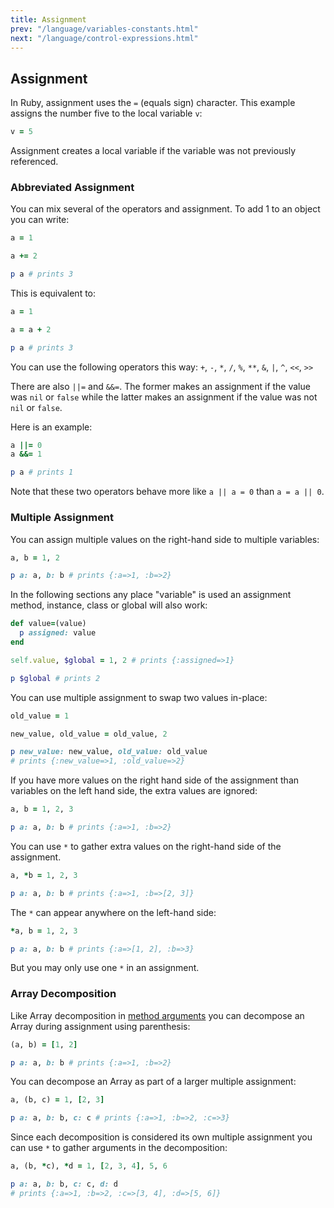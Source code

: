 ```yaml
---
title: Assignment
prev: "/language/variables-constants.html"
next: "/language/control-expressions.html"
---
```


## Assignment

In Ruby, assignment uses the `=` (equals sign) character. This example
assigns the number five to the local variable `v`: 

```ruby
v = 5
```

Assignment creates a local variable if the variable was not previously
referenced.

### Abbreviated Assignment

You can mix several of the operators and assignment. To add 1 to an
object you can write:


```ruby
a = 1

a += 2

p a # prints 3
```

This is equivalent to:


```ruby
a = 1

a = a + 2

p a # prints 3
```

You can use the following operators this way: `+`, `-`, `*`, `/`, `%`,
`**`, `&`, `|`, `^`, `<<`, `>>`

There are also `||=` and `&&=`. The former makes an assignment if the
value was `nil` or `false` while the latter makes an assignment if the
value was not `nil` or `false`.

Here is an example:


```ruby
a ||= 0
a &&= 1

p a # prints 1
```

Note that these two operators behave more like `a || a = 0` than `a = a
|| 0`.

### Multiple Assignment

You can assign multiple values on the right-hand side to multiple
variables:


```ruby
a, b = 1, 2

p a: a, b: b # prints {:a=>1, :b=>2}
```

In the following sections any place "variable" is used an assignment
method, instance, class or global will also work:


```ruby
def value=(value)
  p assigned: value
end

self.value, $global = 1, 2 # prints {:assigned=>1}

p $global # prints 2
```

You can use multiple assignment to swap two values in-place:


```ruby
old_value = 1

new_value, old_value = old_value, 2

p new_value: new_value, old_value: old_value
# prints {:new_value=>1, :old_value=>2}
```

If you have more values on the right hand side of the assignment than
variables on the left hand side, the extra values are ignored:


```ruby
a, b = 1, 2, 3

p a: a, b: b # prints {:a=>1, :b=>2}
```

You can use `*` to gather extra values on the right-hand side of the
assignment.


```ruby
a, *b = 1, 2, 3

p a: a, b: b # prints {:a=>1, :b=>[2, 3]}
```

The `*` can appear anywhere on the left-hand side:


```ruby
*a, b = 1, 2, 3

p a: a, b: b # prints {:a=>[1, 2], :b=>3}
```

But you may only use one `*` in an assignment.

### Array Decomposition

Like Array decomposition in [method arguments](methods-def.md) you can
decompose an Array during assignment using parenthesis:


```ruby
(a, b) = [1, 2]

p a: a, b: b # prints {:a=>1, :b=>2}
```

You can decompose an Array as part of a larger multiple assignment:


```ruby
a, (b, c) = 1, [2, 3]

p a: a, b: b, c: c # prints {:a=>1, :b=>2, :c=>3}
```

Since each decomposition is considered its own multiple assignment you
can use `*` to gather arguments in the decomposition:


```ruby
a, (b, *c), *d = 1, [2, 3, 4], 5, 6

p a: a, b: b, c: c, d: d
# prints {:a=>1, :b=>2, :c=>[3, 4], :d=>[5, 6]}
```

